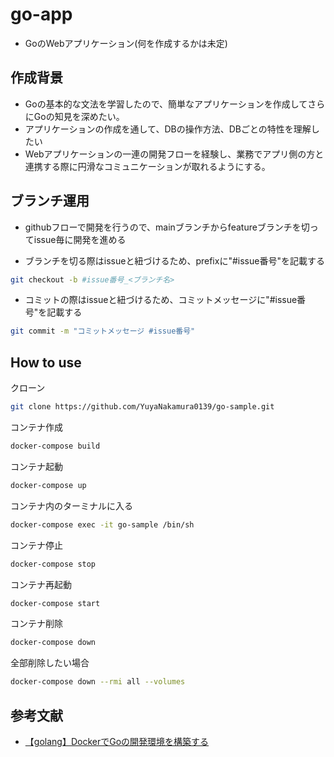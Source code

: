# go-app

- GoのWebアプリケーション(何を作成するかは未定)

## 作成背景

- Goの基本的な文法を学習したので、簡単なアプリケーションを作成してさらにGoの知見を深めたい。
- アプリケーションの作成を通して、DBの操作方法、DBごとの特性を理解したい
- Webアプリケーションの一連の開発フローを経験し、業務でアプリ側の方と連携する際に円滑なコミュニケーションが取れるようにする。

## ブランチ運用

- githubフローで開発を行うので、mainブランチからfeatureブランチを切ってissue毎に開発を進める

- ブランチを切る際はissueと紐づけるため、prefixに"#issue番号"を記載する

```zsh
git checkout -b #issue番号_<ブランチ名>
```

- コミットの際はissueと紐づけるため、コミットメッセージに"#issue番号"を記載する

```zsh
git commit -m "コミットメッセージ #issue番号"
```

## How to use

クローン

```zsh
git clone https://github.com/YuyaNakamura0139/go-sample.git
```

コンテナ作成

```zsh
docker-compose build
```

コンテナ起動

```zsh
docker-compose up
```

コンテナ内のターミナルに入る

```zsh
docker-compose exec -it go-sample /bin/sh
```

コンテナ停止

```zsh
docker-compose stop
```

コンテナ再起動

```zsh
docker-compose start
```

コンテナ削除

```zsh
docker-compose down
```

全部削除したい場合

```zsh
docker-compose down --rmi all --volumes
```

## 参考文献

- [【golang】DockerでGoの開発環境を構築する](https://zenn.dev/yusuke49/articles/9ed37838861b1d)
